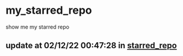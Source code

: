 # my_starred_repo
show me my starred repo

update at 02/12/22 00:47:28 in [starred_repo](./index.html)
---

